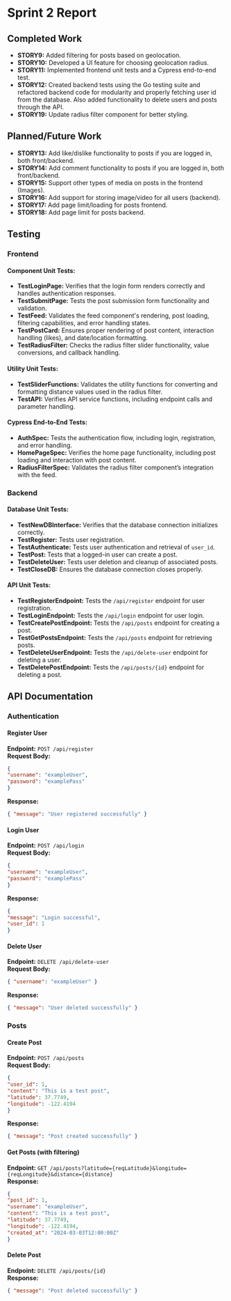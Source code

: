 # Sprint 2 Report

## Completed Work
- **STORY9:** Added filtering for posts based on geolocation.
- **STORY10:** Developed a UI feature for choosing geolocation radius.
- **STORY11:** Implemented frontend unit tests and a Cypress end-to-end test.
- **STORY12:** Created backend tests using the Go testing suite and refactored backend code for modularity and properly fetching user id from the database. Also added functionality to delete users and posts through the API.
- **STORY19:** Update radius filter component for better styling.

## Planned/Future Work
- **STORY13:** Add like/dislike functionality to posts if you are logged in, both front/backend.
- **STORY14:** Add comment functionality to posts if you are logged in, both front/backend.
- **STORY15:** Support other types of media on posts in the frontend (Images).
- **STORY16:** Add support for storing image/video for all users (backend).
- **STORY17:** Add page limit/loading for posts frontend.
- **STORY18:** Add page limit for posts backend.


## Testing

### Frontend

#### Component Unit Tests:
- **TestLoginPage:** Verifies that the login form renders correctly and handles authentication responses.
- **TestSubmitPage:** Tests the post submission form functionality and validation.
- **TestFeed:** Validates the feed component's rendering, post loading, filtering capabilities, and error handling states.
- **TestPostCard:** Ensures proper rendering of post content, interaction handling (likes), and date/location formatting.
- **TestRadiusFilter:** Checks the radius filter slider functionality, value conversions, and callback handling.

#### Utility Unit Tests:
- **TestSliderFunctions:** Validates the utility functions for converting and formatting distance values used in the radius filter.
- **TestAPI:** Verifies API service functions, including endpoint calls and parameter handling.

#### Cypress End-to-End Tests:
- **AuthSpec:** Tests the authentication flow, including login, registration, and error handling.
- **HomePageSpec:** Verifies the home page functionality, including post loading and interaction with post content.
- **RadiusFilterSpec:** Validates the radius filter component’s integration with the feed.

### Backend

#### Database Unit Tests:
- **TestNewDBInterface:** Verifies that the database connection initializes correctly.
- **TestRegister:** Tests user registration.
- **TestAuthenticate:** Tests user authentication and retrieval of `user_id`.
- **TestPost:** Tests that a logged-in user can create a post.
- **TestDeleteUser:** Tests user deletion and cleanup of associated posts.
- **TestCloseDB:** Ensures the database connection closes properly.

#### API Unit Tests:
- **TestRegisterEndpoint:** Tests the `/api/register` endpoint for user registration.
- **TestLoginEndpoint:** Tests the `/api/login` endpoint for user login.
- **TestCreatePostEndpoint:** Tests the `/api/posts` endpoint for creating a post.
- **TestGetPostsEndpoint:** Tests the `/api/posts` endpoint for retrieving posts.
- **TestDeleteUserEndpoint:** Tests the `/api/delete-user` endpoint for deleting a user.
- **TestDeletePostEndpoint:** Tests the `/api/posts/{id}` endpoint for deleting a post.

## API Documentation

### Authentication

#### Register User
**Endpoint:** `POST /api/register`  
**Request Body:**  
```json
{  
"username": "exampleUser",  
"password": "examplePass"  
}
```  
**Response:**
```json
{ "message": "User registered successfully" }
```

#### Login User
**Endpoint:** `POST /api/login`  
**Request Body:**  
```json
{  
"username": "exampleUser",  
"password": "examplePass"  
}
```  
**Response:**  
```json
{  
"message": "Login successful",  
"user_id": 1  
}
```
#### Delete User
**Endpoint:** `DELETE /api/delete-user`  
**Request Body:**  
```json
{ "username": "exampleUser" }  
```
**Response:**  
```json
{ "message": "User deleted successfully" }
```
### Posts

#### Create Post
**Endpoint:** `POST /api/posts`  
**Request Body:**  
```json
{  
"user_id": 1,  
"content": "This is a test post",  
"latitude": 37.7749,  
"longitude": -122.4194  
} 
``` 
**Response:**  
```json
{ "message": "Post created successfully" }
```
#### Get Posts (with filtering)
**Endpoint:** `GET /api/posts?latitude={reqLatitude}&longitude={reqLongitude}&distance={distance}`  
**Response:**  
```json
{  
"post_id": 1,  
"username": "exampleUser",  
"content": "This is a test post",  
"latitude": 37.7749,  
"longitude": -122.4194,  
"created_at": "2024-03-03T12:00:00Z"  
}  
```

#### Delete Post
**Endpoint:** `DELETE /api/posts/{id}`  
**Response:**  
```json
{ "message": "Post deleted successfully" }
```